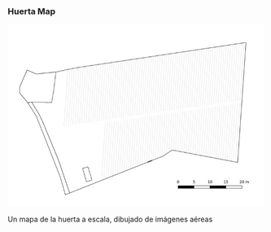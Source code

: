 ### Huerta Map

![Huerta Map](https://raw.githubusercontent.com/1papaya/la-huerta/master/export/huerta-rows01.jpg)

Un mapa de la huerta a escala, dibujado de imágenes aéreas
